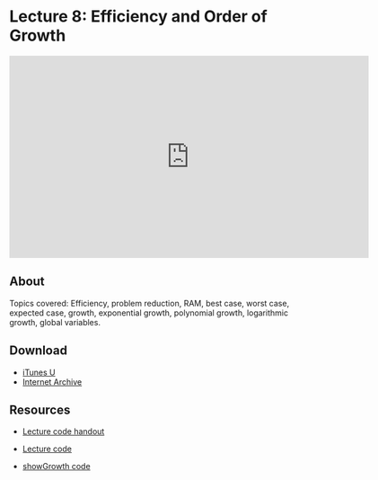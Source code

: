 # Lecture 8: Efficiency and Order of Growth

<iframe width="640" height="360" src="http://www.youtube.com/embed/GmkRmETGghw?feature=player_detailpage" frameborder="0" allowfullscreen></iframe>

## About
Topics covered: Efficiency, problem reduction, RAM, best case, worst case, expected case, growth, exponential growth, polynomial growth, logarithmic growth, global variables.

## Download

- [iTunes U](http://itunes.apple.com/us/itunes-u/lecture-8-efficiency-order/id499270153?i=110101055)
- [Internet Archive](http://www.archive.org/download/MIT6.00SCS11/MIT6_00SCS11_lec08_300k.mp4)


## Resources

- [Lecture code handout](http://ocw.mit.edu/courses/electrical-engineering-and-computer-science/6-00sc-introduction-to-computer-science-and-programming-spring-2011/unit-1/lecture-8-efficiency-and-order-of-growth/MIT6_00SCS11_lec08.pdf)

- [Lecture code](http://ocw.mit.edu/courses/electrical-engineering-and-computer-science/6-00sc-introduction-to-computer-science-and-programming-spring-2011/unit-1/lecture-8-efficiency-and-order-of-growth/lec08.py)

- [showGrowth code](http://ocw.mit.edu/courses/electrical-engineering-and-computer-science/6-00sc-introduction-to-computer-science-and-programming-spring-2011/unit-1/lecture-8-efficiency-and-order-of-growth/showGrowth.py)



